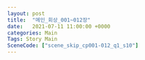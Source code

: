 ```yaml
---
layout: post
title:  "메인_회상_001~012장"
date:   2021-07-11 11:00:00 +0000
categories: Main
Tags: Story Main
SceneCode: ["scene_skip_cp001-012_q1_s10"]
---
```

